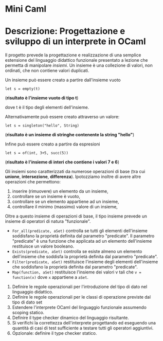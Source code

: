 # Mini Caml

# Descrizione: Progettazione e sviluppo di un interprete in OCaml

Il progetto prevede la progettazione e realizzazione di una semplice estensione del linguaggio didattico
funzionale presentato a lezione che permetta di manipolare _insiemi_. Un insieme
è una collezione di valori, non ordinati, che non contiene valori duplicati.

Un insieme può essere creato a partire dall'insieme vuoto

`let s = empty(t)`

(**risultato è l'insieme vuoto di tipo t**)

dove t è il tipo degli elementi dell'insieme.


Alternativamente può essere creato attraverso un valore:

`let s = singleton("hello", String)`

(**risultato è un insieme di stringhe contenente la string "hello"**)


Infine può essere creato a partire da espresioni



`let s = of(int, 3+5, succ(5))`

(**risultato è l'insieme di interi che contiene i valori 7 e 6**)


Gli insiemi sono caratterizzati da numerose operazioni di base (tra cui **unione**, **intersezione**, **differenza**).
Ipotozziamo inoltre di avere altre operazioni che permettono:
1. inserire (rimuovere) un elemento da un insieme,
2. controllare se un insieme è vuoto,
3. controllare se un elemento appartiene ad un insieme,
4. controllare il minimo (massimo) valore di un insieme,

Oltre a questo insieme di operazioni di base, il tipo insieme prevede un insieme di 
operatori di natura "funzionale".

- `For_all(predicate, aSet)` controlla se tutti gli elementi dell'insieme soddisfano 
la proprietà definita dal parametro "predicate". Il parametro "predicate" è una funzione
che applicata ad un elemento dell'insieme restituisce un valore booleano.
- `Exists(predicate, aSet)` controlla se esiste almeno un elemento dell'insieme che
soddisfa la proprietà definita dal parametro "predicate".
- `Filter(predicate, aSet)` restituisce l'insieme degli elementi dell'insieme che soddisfano la proprietà definita dal parametro "predicate".
- `Map(function, aSet)` restituisce l'insieme dei valori v tali che `v = function(x)` dove `x` appartiene a `aSet`.


1. Definire le regole operazionali per l'introduzione del tipo di dato nel linguaggio didattico.
2. Definire le regole operazionali per le classi di operazione previste dal tipo di dato set
3. Estendere l'interprete OCaml del linguaggio funzionale assumendo scoping statico.
4. Definire il type checker dinamico del linguaggio risultante.
5. Si verifichi la correttezza dell'interprete progettando ed eseguendo una quantità di casi di test
sufficiente a testare tutti gli operatori aggiuntivi.
6. Opzionale: definire il type checker statico.

